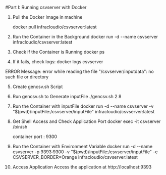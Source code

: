 #Part I: Running csvserver with Docker

1. Pull the Docker Image in machine 
   
   docker pull infracloudio/csvserver:latest

2. Run the Container in the Background
    docker run -d --name csvserver infracloudio/csvserver:latest

3. Check if the Container is Running
   docker ps

4. If it fails, check logs:
   docker logs csvserver

ERROR Message: error while reading the file "/csvserver/inputdata": no such file or directory

5. Create gencsv.sh Script

6. Run gencsv.sh to Generate inputFile
   ./gencsv.sh 2 8

7. Run the Container with inputFile
   docker run -d --name csvserver -v "$(pwd)/inputFile:/csvserver/inputFile" infracloudio/csvserver:latest

8. Get Shell Access and Check Application Port
   docker exec -it csvserver /bin/sh

   container port : 9300

9. Run the Container with Environment Variable
   docker run -d --name csvserver -p 9393:9300 -v "$(pwd)/inputFile:/csvserver/inputFile" -e CSVSERVER_BORDER=Orange infracloudio/csvserver:latest

10. Access Application
   Access the application at http://localhost:9393

